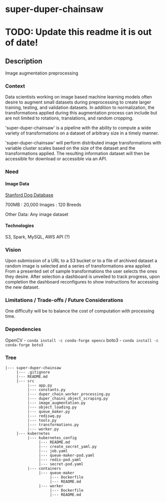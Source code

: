 # super-duper-chainsaw
# TODO: Update this readme it is out of date!

## Description
Image augmentation preprocessing


### Context
Data scientists working on image based machine learning models often desire to augment small datasets during preprocessing to create larger training, testing, and validation datasets. In addition to normalization, the transformations applied during this augmentation process can include but are not limited to rotations, translations, and random cropping.

'super-duper-chainsaw' is a pipeline with the ability to compute a wide variety of transformations on a dataset of arbitrary size in a timely manner.

'super-duper-chainsaw' will perform distributed image transformations with variable cluster scales based on the size of the dataset and the transformations applied.
The resulting information dataset will then be accessible for download or accessible via an API.


### Need
#### Image Data
[Stanford Dog Database](http://vision.stanford.edu/aditya86/ImageNetDogs/)

700MB :  20,000 Images : 120 Breeds

Other Data: Any image dataset

#### Technologies
S3, Spark, MySQL, AWS API (?)


### Vision
Upon submission of a URL to a S3 bucket or to a file of archived dataset a random image is selected and a series of transformations area applied.
From a presented set of sample transformations the user selects the ones they desire.
After selection a dashboard is unveiled to track progress, upon completion the dashboard reconfigures to show instructions for accessing the new dataset.

### Limitations / Trade-offs / Future Considerations
One difficulty will be to balance the cost of computation with processing time. 

### Dependencies
OpenCV  -   `conda install -c conda-forge opencv`
boto3   -   `conda install -c conda-forge boto3`

### Tree
```
|--- super-duper-chainsaw
     |--- .gitignore
     |--- README.md
     |--- src
          |--- app.py
          |--- constants.py
          |--- duper_chain_worker_processing.py
          |--- duper_chains_object_scraping.py
          |--- image_augmentation.py
          |--- object_loading.py
          |--- queue_maker.py
          |--- rediswq.py
          |--- tools.py
          |--- transformations.py
          |--- worker.py
     |--- kubernetes
          |--- kubernetes_config
               |--- README.md
               |--- create_secret_yaml.py
               |--- job.yaml
               |--- queue-maker-pod.yaml
               |--- redis-pod.yaml
               |--- secret-pod.yaml
          |--- containers
               |--- queue-maker
                    |--- Dockerfile
                    |--- README.md
               |--- worker
                    |--- Dockerfile
                    |--- README.md
```
